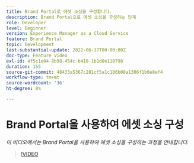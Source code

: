 ```yaml
---
title: Brand Portal로 에셋 소싱을 구성합니다.
description: Brand Portal으로 에셋 소싱을 구성하는 단계
role: Developer
level: Beginner
version: Experience Manager as a Cloud Service
feature: Brand Portal
topic: Development
last-substantial-update: 2022-06-17T00:00:00Z
doc-type: Feature Video
exl-id: 4f5c1e04-8b98-454c-b410-1b1d0e110798
duration: 155
source-git-commit: 48433a5367c281cf5a1c106b08a1306f1b0e8ef4
workflow-type: tm+mt
source-wordcount: '36'
ht-degree: 0%

---
```


# Brand Portal을 사용하여 에셋 소싱 구성

*이 비디오에서는 Brand Portal을 사용하여 에셋 소싱을 구성하는 과정을 안내합니다.*

>[!VIDEO](https://video.tv.adobe.com/v/3418296?quality=12&learn=on&captions=kor)
